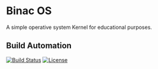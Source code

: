 # Binac OS

A simple operative system Kernel for educational purposes.

## Build Automation

[![Build Status](https://github.com/joamag/binac/workflows/Main%20Workflow/badge.svg)](https://github.com/joamag/binac/actions)
[![License](https://img.shields.io/badge/license-Apache%202.0-blue.svg)](https://www.apache.org/licenses/)
